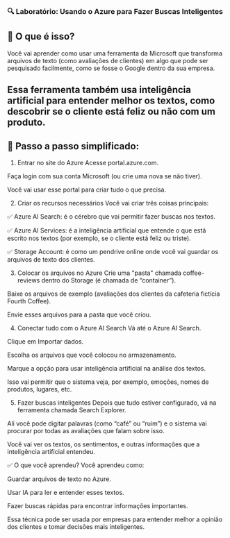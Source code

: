 ### 🔍 Laboratório: Usando o Azure para Fazer Buscas Inteligentes
## 🧠 O que é isso?
Você vai aprender como usar uma ferramenta da Microsoft que transforma arquivos de texto (como avaliações de clientes) em algo que pode ser pesquisado facilmente, como se fosse o Google dentro da sua empresa.

## Essa ferramenta também usa inteligência artificial para entender melhor os textos, como descobrir se o cliente está feliz ou não com um produto.

## 🚶 Passo a passo simplificado:
1. Entrar no site do Azure
Acesse portal.azure.com.

Faça login com sua conta Microsoft (ou crie uma nova se não tiver).

Você vai usar esse portal para criar tudo o que precisa.

2. Criar os recursos necessários
Você vai criar três coisas principais:

✅ Azure AI Search: é o cérebro que vai permitir fazer buscas nos textos.

✅ Azure AI Services: é a inteligência artificial que entende o que está escrito nos textos (por exemplo, se o cliente está feliz ou triste).

✅ Storage Account: é como um pendrive online onde você vai guardar os arquivos de texto dos clientes.

3. Colocar os arquivos no Azure
Crie uma "pasta" chamada coffee-reviews dentro do Storage (é chamada de “container”).

Baixe os arquivos de exemplo (avaliações dos clientes da cafeteria fictícia Fourth Coffee).

Envie esses arquivos para a pasta que você criou.

4. Conectar tudo com o Azure AI Search
Vá até o Azure AI Search.

Clique em Importar dados.

Escolha os arquivos que você colocou no armazenamento.

Marque a opção para usar inteligência artificial na análise dos textos.

Isso vai permitir que o sistema veja, por exemplo, emoções, nomes de produtos, lugares, etc.

5. Fazer buscas inteligentes
Depois que tudo estiver configurado, vá na ferramenta chamada Search Explorer.

Ali você pode digitar palavras (como “café” ou “ruim”) e o sistema vai procurar por todas as avaliações que falam sobre isso.

Você vai ver os textos, os sentimentos, e outras informações que a inteligência artificial entendeu.

✅ O que você aprendeu?
Você aprendeu como:

Guardar arquivos de texto no Azure.

Usar IA para ler e entender esses textos.

Fazer buscas rápidas para encontrar informações importantes.

Essa técnica pode ser usada por empresas para entender melhor a opinião dos clientes e tomar decisões mais inteligentes.
